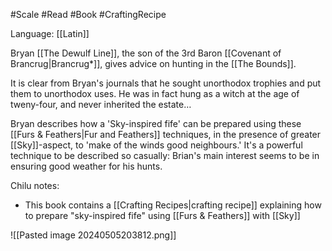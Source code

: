 #Scale #Read #Book #CraftingRecipe  

Language: [[Latin]]

Bryan [[The Dewulf Line]], the son of the 3rd Baron [[Covenant of Brancrug|Brancrug*]], gives advice on hunting in the [[The Bounds]].

It is clear from Bryan's journals that he sought unorthodox trophies and put them to unorthodox uses. He was in fact hung as a witch at the age of tweny-four, and never inherited the estate…

Bryan describes how a 'Sky-inspired fife' can be prepared using these [[Furs & Feathers|Fur and Feathers]] techniques, in the presence of greater [[Sky]]-aspect, to 'make of the winds good neighbours.' It's a powerful technique to be described so casually: Brian's main interest seems to be in ensuring good weather for his hunts.

Chilu notes:
- This book contains a [[Crafting Recipes|crafting recipe]] explaining how to prepare "sky-inspired fife" using [[Furs & Feathers]] with [[Sky]]

![[Pasted image 20240505203812.png]]